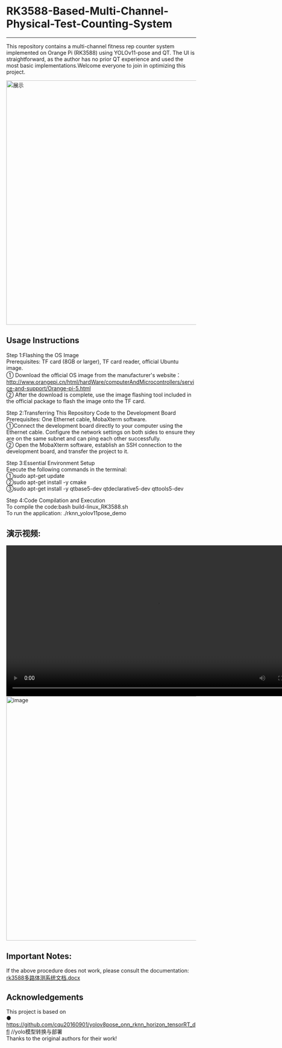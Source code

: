 # RK3588-Based-Multi-Channel-Physical-Test-Counting-System  
---
This repository contains a multi-channel fitness rep counter system implemented on Orange Pi (RK3588) using YOLOv11-pose and QT. The UI is straightforward, as the author has no prior QT experience and used the most basic implementations.Welcome everyone to join in optimizing this project.


<img width="865" height="648" alt="展示" src="https://github.com/user-attachments/assets/07361ca2-8807-49b0-8b96-7c25d30a1d3f" />  


Usage Instructions
---
Step 1:Flashing the OS Image  
Prerequisites: TF card (8GB or larger), TF card reader, official Ubuntu image.  
  ① Download the official OS image from the manufacturer's website：http://www.orangepi.cn/html/hardWare/computerAndMicrocontrollers/service-and-support/Orange-pi-5.html  
  ② After the download is complete, use the image flashing tool included in the official package to flash the image onto the TF card.  


Step 2:Transferring This Repository Code to the Development Board  
Prerequisites: One Ethernet cable, MobaXterm software.  
    ①Connect the development board directly to your computer using the Ethernet cable. Configure the network settings on both sides to ensure they are on the same subnet and can ping each other successfully.  
    ② Open the MobaXterm software, establish an SSH connection to the development board, and transfer the project to it.  


Step 3:Essential Environment Setup  
Execute the following commands in the terminal:  
①sudo apt-get update  
②sudo apt-get install -y cmake  
③sudo apt-get install -y qtbase5-dev qtdeclarative5-dev qttools5-dev  


Step 4:Code Compilation and Execution  
  To compile the code:bash build-linux_RK3588.sh  
  To run the application: ./rknn_yolov11pose_demo  







演示视频:  
---
<video src="https://github.com/user-attachments/assets/e71c0e9c-5271-4e9c-b2fb-d95266a63476" controls width="800">
  Your browser does not support the video tag.
</video>  




<img width="865" height="648" alt="image" src="https://github.com/user-attachments/assets/e7ebf89f-1819-4100-a079-b6bc3dcceeb7" />  






Important Notes:  
---
If the above procedure does not work, please consult the documentation:    
[rk3588多路体测系统文档.docx](https://github.com/user-attachments/files/22723281/rk3588.docx)  





Acknowledgements
---
This project is based on  
 ● https://github.com/cqu20160901/yolov8pose_onn_rknn_horizon_tensorRT_dfl    //yolo模型转换与部署  
Thanks to the original authors for their work!  
